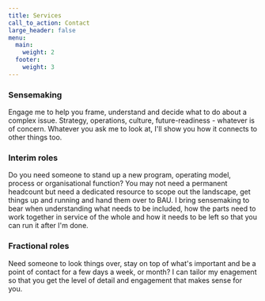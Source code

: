 ```yaml
---
title: Services
call_to_action: Contact
large_header: false
menu:
  main:
    weight: 2
  footer:
    weight: 3
---
```


### Sensemaking

Engage me to help you frame, understand and decide what to do about a complex issue. Strategy, operations, culture, future-readiness - whatever is of concern. Whatever you ask me to look at, I'll show you how it connects to other things too.

<!-- ![Property image](https://unsplash.it/960/350?image=946) -->

### Interim roles

Do you need someone to stand up a new program, operating model, process or organisational function? You may not need a permanent headcount but need a dedicated resource to scope out the landscape, get things up and running and hand them over to BAU. I bring sensemaking to bear when understanding what needs to be included, how the parts need to work together in service of the whole and how it needs to be left so that you can run it after I'm done.
<!-- ![Employment image](https://unsplash.it/960/350?image=668) -->

### Fractional roles

Need someone to look things over, stay on top of what's important and be a point of contact for a few days a week, or month? I can tailor my enagement so that you get the level of detail and engagement that makes sense for you.

<!-- ![Business image](https://unsplash.it/960/350?image=376) -->
